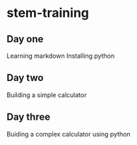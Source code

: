 # stem-training
## Day one

Learning markdown
Installing python

## Day two


Building a simple calculator


## Day three


Buiding a complex calculator using python
